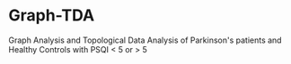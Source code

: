 # Graph-TDA
Graph Analysis and Topological Data Analysis of Parkinson's patients and Healthy Controls with PSQI &lt; 5 or > 5
